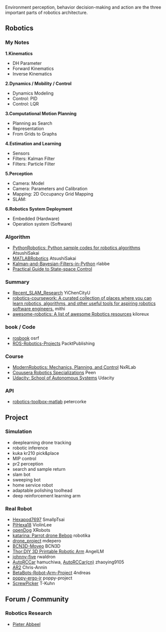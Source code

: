 Environment perception, behavior decision-making and action are the three important parts of robotics architecture. 

## Robotics   
### My Notes
**1.Kinematics**

- DH Parameter    
- Forward Kinematics    
- Inverse Kinematics    


**2.Dynamics / Mobility / Control**

- Dynamics Modeling   
- Control: PID   
- Control: LQR   


**3.Computational Motion Planning**

- Planning as Search   
- Representation    
- From Grids to Graphs   


**4.Estimation and Learning**  

- Sensors   
- Filters: Kalman Filter   
- Filters: Particle Filter      


    
**5.Perception**    

- Camera: Model  
- Camera: Parameters and Calibration   
- Mapping: 2D Occupancy Grid Mapping   
- SLAM:    


**6.Robotics System Deployment**  

- Embedded (Hardware)
- Operation system (Software)

### Algorithm  
- [PythonRobotics: Python sample codes for robotics algorithms](https://github.com/AtsushiSakai/PythonRobotics) AtsushiSakai
- [MATLABRobotics](https://github.com/AtsushiSakai/MATLABRobotics) AtsushiSakai
- [Kalman-and-Bayesian-Filters-in-Python](https://github.com/rlabbe/Kalman-and-Bayesian-Filters-in-Python) rlabbe
- [Practical Guide to State-space Control](https://github.com/calcmogul/state-space-guide)



### Summary
- [Recent_SLAM_Research](https://github.com/YiChenCityU/Recent_SLAM_Research) YiChenCityU
- [robotics-coursework: A curated collection of places where you can learn robotics, algorithms, and other useful tools for aspiring robotics software engineers.](https://github.com/mithi/robotics-coursework) mithi
- [awesome-robotics: A list of awesome Robotics resources](https://github.com/kiloreux/awesome-robotics) kiloreux



### book / Code
- [rosbook](https://github.com/osrf/rosbook) osrf
- [ROS-Robotics-Projects](https://github.com/PacktPublishing/ROS-Robotics-Projects) PacktPublishing

### Course

- [ModernRobotics: Mechanics, Planning, and Control](https://github.com/NxRLab/ModernRobotics) NxRLab
- [Couusera Robotics Specializations](https://www.coursera.org/specializations/robotics) Peen
- [Udacity: School of Autonomous Systems](https://www.udacity.com/school-of-autonomous-systems) Udacity

### API
- [robotics-toolbox-matlab](https://github.com/petercorke/robotics-toolbox-matlab) petercorke


## Project
### Simulation
- deeplearning drone tracking   
- robotic inference   
- kuka kr210 pick&place   
- MIP control   
- pr2 perception   
- search and sample return   
- slam bot   
- sweeping bot     
- home service robot   
- adaptable polishing toolhead   
- deep reinforcement learning arm   


### Real Robot
- [Hexapod7697](https://github.com/SmallpTsai/hexapod-v2-7697) SmallpTsai
- [PiHexa18](https://github.com/ViolinLee/PiHexa18) ViolinLee
- [openDog](https://github.com/XRobots/openDog) XRobots
- [katarina: Parrot drone Bebop](https://github.com/robotika/katarina) robotika
- [drone_project](https://github.com/mdepero/drone_project) mdepero
- [BCN3D-Moveo](https://github.com/BCN3D/BCN3D-Moveo) BCN3D
- [Thor:DIY 3D Printable Robotic Arm](https://github.com/AngelLM/Thor) AngelLM
- [johnny-five](https://github.com/rwaldron/johnny-five) rwaldron
- [AutoRCCar](https://github.com/hamuchiwa/AutoRCCar) hamuchiwa, [AutoRCCar(cn)](https://github.com/zhaoying9105/AutoRCCar) zhaoying9105
- [AR2](https://github.com/Chris-Annin/AR2) Chris-Annin
- [BetaBots-Robot-Arm-Project](https://github.com/4ndreas/BetaBots-Robot-Arm-Project) 4ndreas
- [poppy-ergo-jr](https://github.com/poppy-project/poppy-ergo-jr) poppy-project
- [ScrewPicker](https://github.com/T-Kuhn/ScrewPicker) T-Kuhn


## Forum / Community 
### Robotics Research
- [Pieter Abbeel](http://people.eecs.berkeley.edu/~pabbeel/)












